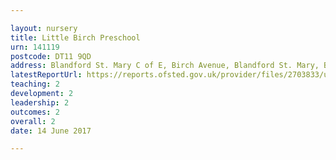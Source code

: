 ```yaml
---

layout: nursery
title: Little Birch Preschool
urn: 141119
postcode: DT11 9QD
address: Blandford St. Mary C of E, Birch Avenue, Blandford St. Mary, BLANDFORD FORUM, Dorset, DT11 9QD
latestReportUrl: https://reports.ofsted.gov.uk/provider/files/2703833/urn/141119.pdf
teaching: 2
development: 2
leadership: 2
outcomes: 2
overall: 2
date: 14 June 2017

---
```

